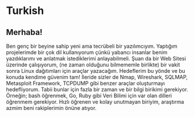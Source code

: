 # Turkish 

## Merhaba!

Ben genç bir beyine sahip yeni ama tecrübeli bir yazılımcıyım.
Yaptığım projelerimde bir çok dil kullanıyorum çünkü yabancı insanlar benim yazdıklarımı ve anlatmak istediklerimi anlayabilmeli.
Şuan da bir Web Sitesi üzerinde çalışıyorum, (ne zaman olduğunu bilmememle birlikte) bir vakit sonra Linux dağıtımları için araçlar yazacağım.
Hedeflerim bu yönde ve bu konuda kendime güvenim tam!
İleride sizler de Nmap, Wireshark, SQLMAP, Metasploit Framework, TCPDUMP gibi benzer araçlar oluşturmayı hedefliyorum.
Tabii bunlar için fazla bir zaman ve bir bilgi birikimi gerekiyor.
Örneğin; bash öğrenmek, Go, Ruby gibi Veri Bilimi için var olan dilleri öğrenmem gerekiyor.
Hızlı öğrenen ve kolay unutmayan biriyim, araştırma azmim beni rakiplerimin önüne atıyor.
